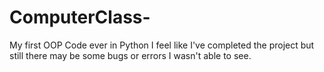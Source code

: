# ComputerClass-
My first OOP Code ever in Python
I feel like I've completed the project but still there may be some bugs or errors I wasn't able to see.

